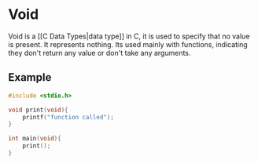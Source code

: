 # Void
Void is a [[C Data Types|data type]] in C, it is used to specify that no value is present. It represents nothing. 
Its used mainly with functions, indicating they don't return any value or don't take any arguments.

## Example
```C
#include <stdio.h>

void print(void){
    printf("function called");
}

int main(void){
    print();
}
```
